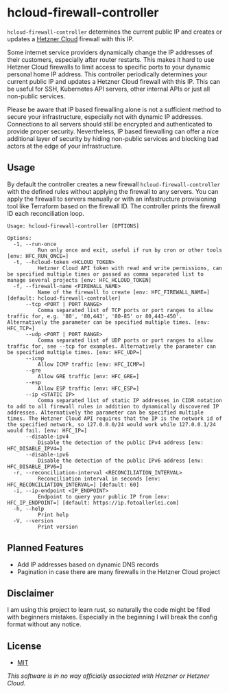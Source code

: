 # hcloud-firewall-controller

`hcloud-firewall-controller` determines the current public IP and creates or updates a [Hetzner Cloud](https://www.hetzner.com/cloud) firewall with this IP.

Some internet service providers dynamically change the IP addresses of their customers, especially after router restarts. This makes it hard to use Hetzner Cloud firewalls to limit access to specific ports to your dynamic personal home IP address. This controller periodically determines your current public IP and updates a Hetzner Cloud firewall with this IP. This can be useful for SSH, Kubernetes API servers, other internal APIs or just all non-public services.

Please be aware that IP based firewalling alone is not a sufficient method to secure your infrastructure, especially not with dynamic IP addresses. Connections to all servers should still be encrypted and authenticated to provide proper security. Nevertheless, IP based firewalling can offer a nice additional layer of security by hiding non-public services and blocking bad actors at the edge of your infrastructure.

## Usage
By default the controller creates a new firewall `hcloud-firewall-controller` with the defined rules without applying the firewall to any servers. You can apply the firewall to servers manually or with an infastructure provisioning tool like Terraform based on the firewall ID. The controller prints the firewall ID each reconciliation loop.

```
Usage: hcloud-firewall-controller [OPTIONS]

Options:
  -1, --run-once
          Run only once and exit, useful if run by cron or other tools [env: HFC_RUN_ONCE=]
  -t, --hcloud-token <HCLOUD_TOKEN>
          Hetzner Cloud API token with read and write permissions, can be specified multiple times or passed as comma separated list to manage several projects [env: HFC_HCLOUD_TOKEN]
  -f, --firewall-name <FIREWALL_NAME>
          Name of the firewall to create [env: HFC_FIREWALL_NAME=] [default: hcloud-firewall-controller]
      --tcp <PORT | PORT RANGE>
          Comma separated list of TCP ports or port ranges to allow traffic for, e.g. '80', '80,443', '80-85' or 80,443-450'. Alternatively the parameter can be specified multiple times. [env: HFC_TCP=]
      --udp <PORT | PORT RANGE>
          Comma separated list of UDP ports or port ranges to allow traffic for, see --tcp for examples. Alternatively the parameter can be specified multiple times. [env: HFC_UDP=]
      --icmp
          Allow ICMP traffic [env: HFC_ICMP=]
      --gre
          Allow GRE traffic [env: HFC_GRE=]
      --esp
          Allow ESP traffic [env: HFC_ESP=]
      --ip <STATIC IP>
          Comma separated list of static IP addresses in CIDR notation to add to all firewall rules in addition to dynamically discovered IP addresses. Alternatively the parameter can be specified multiple times. The Hetzner Cloud API requires that the IP is the network id of the specified network, so 127.0.0.0/24 would work while 127.0.0.1/24 would fail. [env: HFC_IP=]
      --disable-ipv4
          Disable the detection of the public IPv4 address [env: HFC_DISABLE_IPV4=]
      --disable-ipv6
          Disable the detection of the public IPv6 address [env: HFC_DISABLE_IPV6=]
  -r, --reconciliation-interval <RECONCILIATION_INTERVAL>
          Reconciliation interval in seconds [env: HFC_RECONCILIATION_INTERVAL=] [default: 60]
  -i, --ip-endpoint <IP_ENDPOINT>
          Endpoint to query your public IP from [env: HFC_IP_ENDPOINT=] [default: https://ip.fotoallerlei.com]
  -h, --help
          Print help
  -V, --version
          Print version
```

## Planned Features
- Add IP addresses based on dynamic DNS records
- Pagination in case there are many firewalls in the Hetzner Cloud project

## Disclaimer
I am using this project to learn rust, so naturally the code might be filled with beginners mistakes. Especially in the beginning I will break the config format without any notice.

## License
- [MIT](./LICENSE)

_This software is in no way officially associated with Hetzner or Hetzner Cloud._
